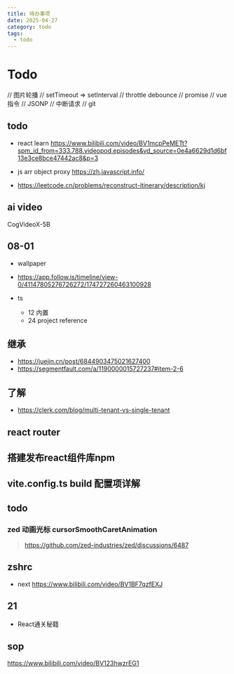 ```yaml
---
title: 待办事项
date: 2025-04-27
category: todo
tags:
  - todo
---
```


# Todo

// 图片轮播
// setTimeout => setInterval
// throttle debounce
// promise
// vue 指令
// JSONP
// 中断请求
// git

## todo

- react learn https://www.bilibili.com/video/BV1mcpPeMETt?spm_id_from=333.788.videopod.episodes&vd_source=0e4a6629d1d6bf13e3ce8bce47442ac8&p=3

- js arr object proxy https://zh.javascript.info/

- https://leetcode.cn/problems/reconstruct-itinerary/description/kj

## ai video

CogVideoX-5B

## 08-01

- wallpaper
- https://app.follow.is/timeline/view-0/41147805276726272/174727260463100928
- ts

  - 12 内置
  - 24 project reference

## 继承

- https://juejin.cn/post/6844903475021627400
- https://segmentfault.com/a/1190000015727237#item-2-6

## 了解

- https://clerk.com/blog/multi-tenant-vs-single-tenant

## react router

## 搭建发布react组件库npm

## vite.config.ts build 配置项详解

## todo

### zed 动画光标 cursorSmoothCaretAnimation

> https://github.com/zed-industries/zed/discussions/6487

## zshrc

- next https://www.bilibili.com/video/BV1BF7qzfEXJ

## 21

- React通关秘籍

## sop

https://www.bilibili.com/video/BV123hwzrEG1
